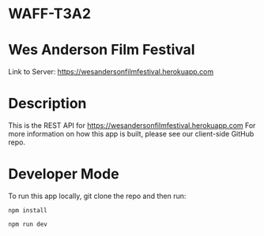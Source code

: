 # WAFF-T3A2

# Wes Anderson Film Festival

Link to Server: https://wesandersonfilmfestival.herokuapp.com

# Description

This is the REST API for https://wesandersonfilmfestival.herokuapp.com For more information on how this app is built, please see our client-side GitHub repo.

# Developer Mode

To run this app locally, git clone the repo and then run:

    npm install

    npm run dev
